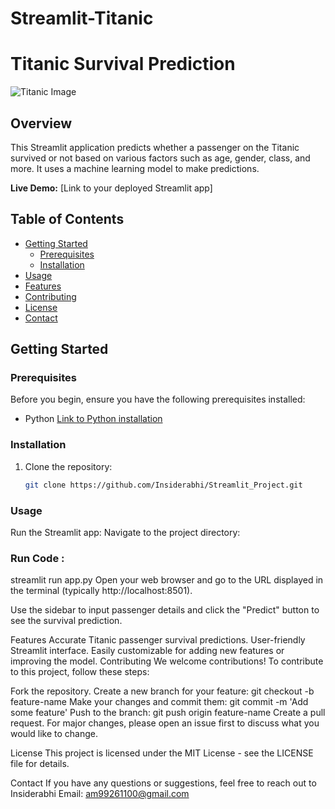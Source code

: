 ﻿# Streamlit-Titanic
# Titanic Survival Prediction

![Titanic Image](TITANIC.jpg)

## Overview

This Streamlit application predicts whether a passenger on the Titanic survived or not based on various factors such as age, gender, class, and more. It uses a machine learning model to make predictions.

**Live Demo:** [Link to your deployed Streamlit app]

## Table of Contents

- [Getting Started](#getting-started)
  - [Prerequisites](#prerequisites)
  - [Installation](#installation)
- [Usage](#usage)
- [Features](#features)
- [Contributing](#contributing)
- [License](#license)
- [Contact](#contact)

## Getting Started

### Prerequisites

Before you begin, ensure you have the following prerequisites installed:

- Python [Link to Python installation](https://www.python.org/downloads/)

### Installation

1. Clone the repository:

   ```bash
   git clone https://github.com/Insiderabhi/Streamlit_Project.git


### Usage
Run the Streamlit app:
Navigate to the project directory:
### Run Code :
streamlit run app.py
Open your web browser and go to the URL displayed in the terminal (typically http://localhost:8501).

Use the sidebar to input passenger details and click the "Predict" button to see the survival prediction.

Features
Accurate Titanic passenger survival predictions.
User-friendly Streamlit interface.
Easily customizable for adding new features or improving the model.
Contributing
We welcome contributions! To contribute to this project, follow these steps:

Fork the repository.
Create a new branch for your feature: git checkout -b feature-name
Make your changes and commit them: git commit -m 'Add some feature'
Push to the branch: git push origin feature-name
Create a pull request.
For major changes, please open an issue first to discuss what you would like to change.

License
This project is licensed under the MIT License - see the LICENSE file for details.

Contact
If you have any questions or suggestions, feel free to reach out to Insiderabhi
Email: am99261100@gmail.com




